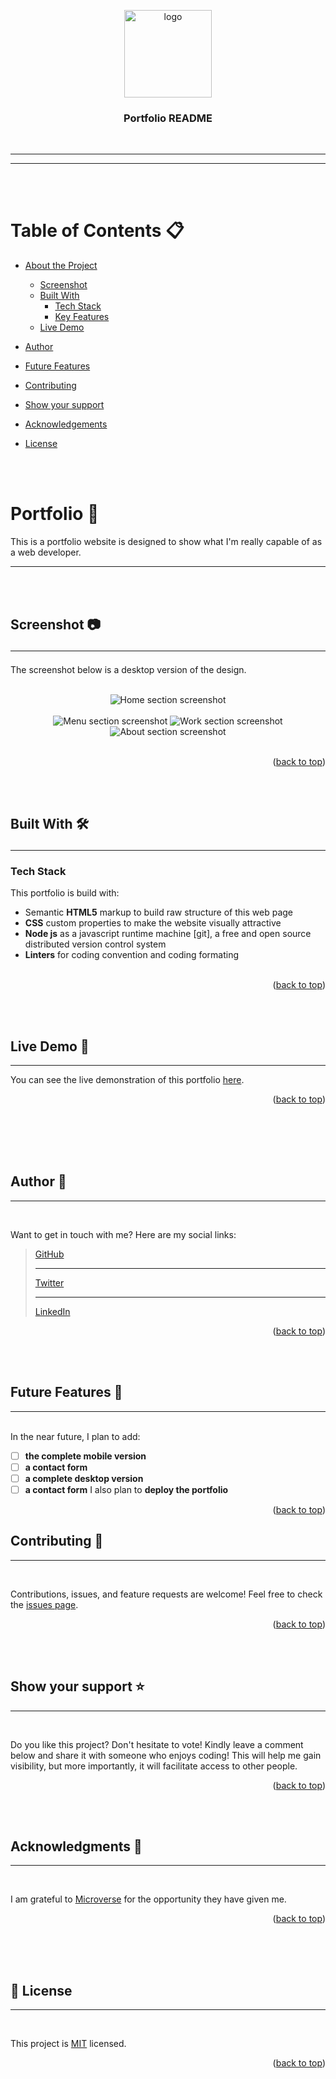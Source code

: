 <a name="readme-top"></a>

<div align="center">
  <img src="images/readme-logo.png" alt="logo" width="140"  height="auto" />
  <br/>
  <h3><b>Portfolio README</b></h3>
  <br/><hr /><hr /><br/><br/>
</div>

<!-- TABLE OF CONTENTS -->

# Table of Contents 📋


- [About the Project](#about-project)
  - [Screenshot](#screenshot)
  - [Built With](#built-with)
    - [Tech Stack](#tech-stack)
    - [Key Features](#key-features)
  - [Live Demo](#live-demo)
- [Author](#author)
- [Future Features](#future-features)
- [Contributing](#contributing)
- [Show your support](#support)
- [Acknowledgements](#acknowledgements)
- [License](#license)

    <br/>
    <br/>
<!-- PROJECT DESCRIPTION -->

# <b>Portfolio</b> 📖<a name="about-project"></a>

This is a portfolio website is designed to show what I'm really capable of as a web developer.<br/><hr /><br/><br/>
## <b>Screenshot 📷</b><a name="screenshot"></a><hr />

The screenshot below is a desktop version of the design.
<div align="center">
<br/>
<img src="design/mobile version.jpeg" alt="Home section screenshot" width="auto"  height="auto" /> <br/><br/>
<img src="design/menu.jpeg" alt="Menu section screenshot" width="auto"  height="auto" />
<img src="design/my-recent-works-section.jpeg" alt="Work section screenshot" width="auto"  height="auto" />
<img src="design/about-me-section.jpeg" alt="About section screenshot" width="auto"  height="auto" />
</div><br/>
<p align="right">(<a href="#readme-top">back to top</a>)</p>
<br/><br/>

## <b>Built With 🛠</b> <a name="built-with"></a><hr />

### <b>Tech Stack </b><a name="tech-stack"></a>

This portfolio is build with:

* Semantic <b>HTML5</b> markup to build raw structure of this web page
* <b>CSS</b> custom properties to make the website visually attractive
* <b>Node js</b> as a javascript runtime machine
[git], a free and open source distributed version control system
* <b>Linters</b> for coding convention and coding formating
<br/><br/>

<p align="right">(<a href="#readme-top">back to top</a>)</p>
<br/><br/>

<!-- LIVE DEMO -->

## <b>Live Demo 🚀</b> <a name="live-demo"></a>
<hr />

You can see the live demonstration of this portfolio [here](https://lily4178993.github.io/Portfolio/).

<p align="right">(<a href="#readme-top">back to top</a>)</p>
<br/><br/><br/><br/>
<!-- AUTHORS -->

## <b>Author 👤</b><a name="authors"></a>
<hr /><br/>

Want to get in touch with me? Here are my social links:
> [GitHub](https://github.com/lily4178993/) <br/><hr />
> [Twitter](https://twitter.com/nelly_telli) <br/><hr />
> [LinkedIn](https://www.linkedin.com/in/nelly-t-330414266/)

<p align="right">(<a href="#readme-top">back to top</a>)</p>
<br/><br/>
<!-- FUTURE FEATURES -->

##  <b>Future Features 🔭</b><a name="future-features"></a>
<hr /><br/>
In the near future, I plan to add:

- [ ] **the complete mobile version**
- [ ] **a contact form** 
- [ ] **a complete desktop version** 
- [ ] **a contact form**
I also plan to **deploy the portfolio** 

<p align="right">(<a href="#readme-top">back to top</a>)</p>

<!-- CONTRIBUTING -->

## <b>Contributing 🤝 </b><a name="contributing"></a>
<hr /><br/>

Contributions, issues, and feature requests are welcome!
Feel free to check the [issues page](https://github.com/lily4178993/Portfolio/issues).

<p align="right">(<a href="#readme-top">back to top</a>)</p>
<br/><br/>
<!-- SUPPORT -->

## <b>Show your support ⭐️ </b><a name="support"></a>
<hr /><br/>

Do you like this project? 
Don't hesitate to vote! Kindly leave a comment below and share it with someone who enjoys coding!
This will help me gain visibility, but more importantly, it will facilitate access to other people.

<p align="right">(<a href="#readme-top">back to top</a>)</p>
<br/><br/>
<!-- ACKNOWLEDGEMENTS -->

## <b>Acknowledgments 🙏 </b><a name="acknowledgements"></a>
<hr /><br/>

I am grateful to [Microverse](https://github.com/microverseinc) for the opportunity they have given me.

<p align="right">(<a href="#readme-top">back to top</a>)</p>
<br/><br/><br/>
<!-- LICENSE -->

## 📝 License <a name="license"></a>
<hr /><br/>

This project is [MIT](./LICENSE) licensed.

<p align="right">(<a href="#readme-top">back to top</a>)</p>